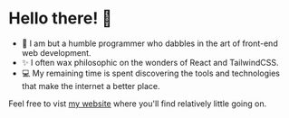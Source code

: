# Hello there! 🚀

- 🧙 I am but a humble programmer who dabbles in the art of front-end web development.
- ✨ I often wax philosophic on the wonders of React and TailwindCSS.
- 💻 My remaining time is spent discovering the tools and technologies that make the internet a better place.

Feel free to vist [my website](https://sizwe.vercel.app/) where you'll find relatively little going on.
